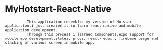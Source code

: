 # MyHotstart-React-Native
              This application resembles my version of Hotstar application.I just created it to learn react native and mobile application development.
              Through this process i learned Components,expo support for mobile app development,states, props, react-redux , firebase usage and stacking of various screen in mobile app.
